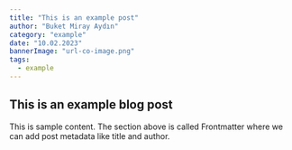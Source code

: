 ```yaml
---
title: "This is an example post"
author: "Buket Miray Aydın"
category: "example"
date: "10.02.2023"
bannerImage: "url-co-image.png"
tags:
  - example
---
```


## This is an example blog post

This is sample content. The section above is called Frontmatter where we can add post metadata like title and author.
